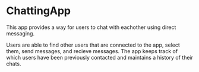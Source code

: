 # ChattingApp

This app provides a way for users to chat with eachother using direct messaging.

Users are able to find other users that are connected to the app, select them, send messages, and recieve messages.
The app keeps track of which users have been previously contacted and maintains a history of their chats.
